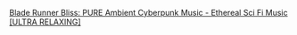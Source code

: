 [Blade Runner Bliss: PURE Ambient Cyberpunk Music - Ethereal Sci Fi Music [ULTRA RELAXING]](https://youtu.be/4FhsjQ2xess)
